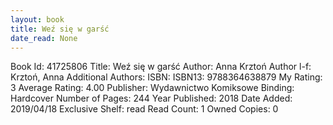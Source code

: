```yaml
---
layout: book
title: Weź się w garść
date_read: None
---
```


Book Id: 41725806
Title: Weź się w garść
Author: Anna Krztoń
Author l-f: Krztoń, Anna
Additional Authors: 
ISBN: 
ISBN13: 9788364638879
My Rating: 3
Average Rating: 4.00
Publisher: Wydawnictwo Komiksowe
Binding: Hardcover
Number of Pages: 244
Year Published: 2018
Date Added: 2019/04/18
Exclusive Shelf: read
Read Count: 1
Owned Copies: 0

